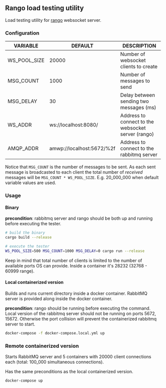 ## Rango load testing utility

Load testing utility for [rango](https://github.com/bitzlato/rango) websocket server.

### Configuration

| VARIABLE | DEFAULT | DESCRIPTION |
|----------|---------|-------------|
| WS_POOL_SIZE | 20000 | Number of websocket clients to create |
| MSG_COUNT | 1000 | Number of messages to send |
| MSG_DELAY | 30 | Delay between sending two messages (ms) |
| WS_ADDR | ws://localhost:8080/ | Address to connect to the websocket server (rango) |
| AMQP_ADDR | amwp://localhost:5672/%2f | Address to connect to the rabbitmq server | 

Notice that `MSG_COUNT` is the number of messages to be sent. As each sent message is broadcasted to each client the total number of _received_ messages will be `MSG_COUNT * WS_POOL_SIZE`. E.g. 20_000_000 when default variable values are used.

### Usage

#### Binary

**precondition**: rabbitmq server and rango should be both up and running before executing the tester. 

``` sh
# build the binary
cargo build --release

# execute the tester
WS_POOL_SIZE=500 MSG_COUNT=1000 MSG_DELAY=0 cargo run --release
```

Keep in mind that total number of clients is limited to the number of available ports OS can provide. Inside a container it's 28232 (32768 - 60999 range).

#### Local containerized version

Builds and runs current directory inside a docker container. RabbitMQ server is provided along inside the docker container.

**precondition**: rango should be running before executing the command. Local version of the rabbitmq server should not be running on ports 5672, 15672. Otherwise the port collision will prevent the containerized rabbitmq server to start.

``` sh
docker-compose -f docker-compose.local.yml up
```

### Remote containerized version

Starts RabbitMQ server and 5 containers with 20000 client connections each (total: 100_000 simultaneous connections).

Has the same preconditions as the local containerized version.

``` sh
docker-compose up
```
